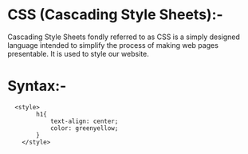 # CSS (Cascading Style Sheets):-
  Cascading Style Sheets fondly referred to as CSS is a simply designed language intended to simplify the process of making web pages 
  presentable. It is used to style our website.

# Syntax:-

```
  <style>
        h1{
            text-align: center;
            color: greenyellow;
        }
    </style>


```
